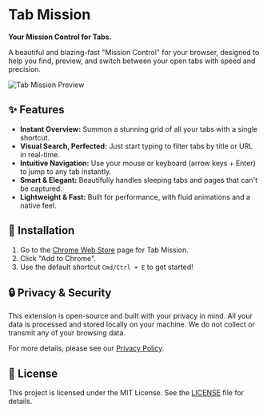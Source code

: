 # Tab Mission

**Your Mission Control for Tabs.**

A beautiful and blazing-fast "Mission Control" for your browser, designed to help you find, preview, and switch between your open tabs with speed and precision.

![Tab Mission Preview](https://i.imgur.com/example-solution.png) 

## ✨ Features

- **Instant Overview:** Summon a stunning grid of all your tabs with a single shortcut.
- **Visual Search, Perfected:** Just start typing to filter tabs by title or URL in real-time.
- **Intuitive Navigation:** Use your mouse or keyboard (arrow keys + Enter) to jump to any tab instantly.
- **Smart & Elegant:** Beautifully handles sleeping tabs and pages that can't be captured.
- **Lightweight & Fast:** Built for performance, with fluid animations and a native feel.

## 🚀 Installation

1.  Go to the [Chrome Web Store]() page for Tab Mission. 
2.  Click "Add to Chrome".
3.  Use the default shortcut `Cmd/Ctrl + E` to get started!

## 🔒 Privacy & Security

This extension is open-source and built with your privacy in mind. All your data is processed and stored locally on your machine. We do not collect or transmit any of your browsing data.

For more details, please see our [Privacy Policy](PRIVACY.md). 

## 📜 License

This project is licensed under the MIT License. See the [LICENSE](LICENSE) file for details.
